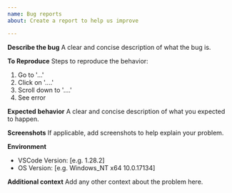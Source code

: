 ```yaml
---
name: Bug reports
about: Create a report to help us improve

---
```


**Describe the bug**
A clear and concise description of what the bug is.

**To Reproduce**
Steps to reproduce the behavior:
1. Go to '...'
2. Click on '....'
3. Scroll down to '....'
4. See error

**Expected behavior**
A clear and concise description of what you expected to happen.

**Screenshots**
If applicable, add screenshots to help explain your problem.

**Environment**
 - VSCode Version: [e.g. 1.28.2]
 - OS Version: [e.g. Windows_NT x64 10.0.17134]

**Additional context**
Add any other context about the problem here.
